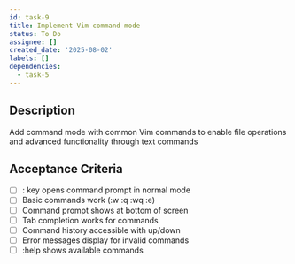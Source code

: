 ```yaml
---
id: task-9
title: Implement Vim command mode
status: To Do
assignee: []
created_date: '2025-08-02'
labels: []
dependencies:
  - task-5
---
```


## Description

Add command mode with common Vim commands to enable file operations and advanced functionality through text commands

## Acceptance Criteria

- [ ] : key opens command prompt in normal mode
- [ ] Basic commands work (:w :q :wq :e)
- [ ] Command prompt shows at bottom of screen
- [ ] Tab completion works for commands
- [ ] Command history accessible with up/down
- [ ] Error messages display for invalid commands
- [ ] :help shows available commands
